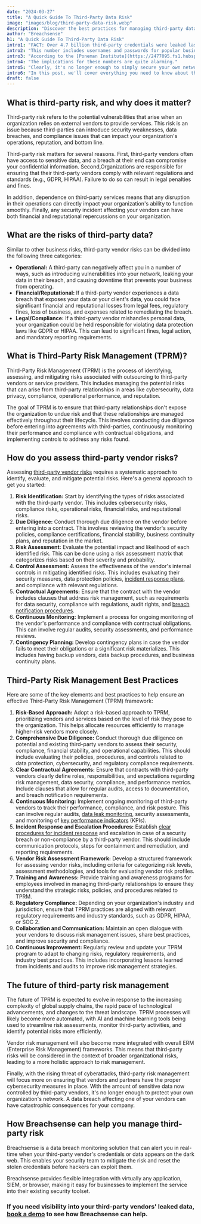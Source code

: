 ```yaml
---
date: "2024-03-27"
title: "A Quick Guide To Third-Party Data Risk"
image: "images/blog/third-party-data-risk.webp"
description: "Discover the best practices for managing third-party data risk. Learn the best practices for implementing a third-party risk management framework."
author: "Breachsense"
h1: "A Quick Guide To Third-Party Data Risk"
intro1: "FACT: Over 4.7 billion third-party credentials were leaked last year via infostealer malware."
intro2: "This number includes usernames and passwords for popular business tools, such as Microsoft 365, Gmail, Salesforce, and Slack."
intro3: "According to the [Poneman Institute](https://2477095.fs1.hubspotusercontent-na1.net/hubfs/2477095/Ponemon%20Report%20Sept%202022/RiskRecon%20Data%20Risk%20in%20Third-Party%20Ecosystem%20Study%20Sept%202022.pdf), 59% of companies experienced a data breach caused by a third-party."
intro4: "The implications for these numbers are quite alarming."
intro5: "Clearly, it's no longer enough to simply secure your own network."
intro6: "In this post, we'll cover everything you need to know about third-party risk and the 10 best practices for implementing a Third-Party Risk Management framework."
draft: false
---
```

## What is third-party risk, and why does it matter?

Third-party risk refers to the potential vulnerabilities that arise when an organization relies on external vendors to provide services. This risk is an issue because third-parties can introduce security weaknesses, data breaches, and compliance issues that can impact your organization's operations, reputation, and bottom line.

Third-party risk matters for several reasons. First, third-party vendors often have access to sensitive data, and a breach at their end can compromise your confidential information. Second,Organizations are responsible for ensuring that their third-party vendors comply with relevant regulations and standards (e.g., GDPR, HIPAA). Failure to do so can result in legal penalties and fines.

In addition, dependence on third-party services means that any disruption in their operations can directly impact your organization's ability to function smoothly. Finally, any security incident affecting your vendors can have both financial and reputational repercussions on your organization.

## What are the risks of third-party data?

Similar to other business risks, third-party vendor risks can be divided into the following three categories:

- **Operational:** A third-party can negatively affect you in a number of ways, such as introducing vulnerabilities into your network, leaking your data in their breach, and causing downtime that prevents your business from operating.
- **Financial/Reputational:** If a third-party vendor experiences a data breach that exposes your data or your client's data, you could face significant financial and reputational losses from legal fees, regulatory fines, loss of business, and expenses related to remediating the breach.
- **Legal/Compliance:** If a third-party vendor mishandles personal data, your organization could be held responsible for violating data protection laws like GDPR or HIPAA. This can lead to significant fines, legal action, and mandatory reporting requirements.

## What is Third-Party Risk Management (TPRM)?

Third-Party Risk Management (TPRM) is the process of identifying, assessing, and mitigating risks associated with outsourcing to third-party vendors or service providers. This includes managing the potential risks that can arise from third-party relationships in areas like cybersecurity, data privacy, compliance, operational performance, and reputation.

The goal of TPRM is to ensure that third-party relationships don't expose the organization to undue risk and that these relationships are managed effectively throughout their lifecycle. This involves conducting due diligence before entering into agreements with third-parties, continuously monitoring their performance and compliance with contractual obligations, and implementing controls to address any risks found.

## How do you assess third-party vendor risks?

Assessing [third-party vendor risks](https://www.breachsense.com/blog/prevent-third-party-data-breaches/) requires a systematic approach to identify, evaluate, and mitigate potential risks. Here's a general approach to get you started:

1. **Risk Identification:** Start by identifying the types of risks associated with the third-party vendor. This includes cybersecurity risks, compliance risks, operational risks, financial risks, and reputational risks.
2. **Due Diligence:** Conduct thorough due diligence on the vendor before entering into a contract. This involves reviewing the vendor's security policies, compliance certifications, financial stability, business continuity plans, and reputation in the market.
3. **Risk Assessment:** Evaluate the potential impact and likelihood of each identified risk. This can be done using a risk assessment matrix that categorizes risks based on their severity and probability.
4. **Control Assessment:** Assess the effectiveness of the vendor's internal controls in mitigating identified risks. This includes evaluating their security measures, data protection policies, [incident response plans](https://www.breachsense.com/blog/data-breach-response/), and compliance with relevant regulations.
5. **Contractual Agreements:** Ensure that the contract with the vendor includes clauses that address risk management, such as requirements for data security, compliance with regulations, audit rights, and [breach notification procedures](https://www.breachsense.com/blog/data-breach-response-checklist/).
6. **Continuous Monitoring:** Implement a process for ongoing monitoring of the vendor's performance and compliance with contractual obligations. This can involve regular audits, security assessments, and performance reviews.
7. **Contingency Planning:** Develop contingency plans in case the vendor fails to meet their obligations or a significant risk materializes. This includes having backup vendors, data backup procedures, and business continuity plans.

## Third-Party Risk Management Best Practices

Here are some of the key elements and best practices to help ensure an effective Third-Party Risk Management (TPRM) framework:

1. **Risk-Based Approach:** Adopt a risk-based approach to TPRM, prioritizing vendors and services based on the level of risk they pose to the organization. This helps allocate resources efficiently to manage higher-risk vendors more closely.
2. **Comprehensive Due Diligence:** Conduct thorough due diligence on potential and existing third-party vendors to assess their security, compliance, financial stability, and operational capabilities. This should include evaluating their policies, procedures, and controls related to data protection, cybersecurity, and regulatory compliance requirements.
3. **Clear Contractual Agreements:** Ensure that contracts with third-party vendors clearly define roles, responsibilities, and expectations regarding risk management, data security, compliance, and performance metrics. Include clauses that allow for regular audits, access to documentation, and breach notification requirements.
4. **Continuous Monitoring:** Implement ongoing monitoring of third-party vendors to track their performance, compliance, and risk posture. This can involve regular audits, [data leak monitoring](https://www.breachsense.com/data-leak-monitoring/), security assessments, and monitoring of [key performance indicators](https://www.breachsense.com/blog/data-security-metrics/) (KPIs).
5. **Incident Response and Escalation Procedures:** Establish [clear procedures for incident response](https://www.breachsense.com/blog/data-breach-response-checklist/) and escalation in case of a security breach or non-compliance by a third-party vendor. This should include communication protocols, steps for containment and remediation, and reporting requirements.
6. **Vendor Risk Assessment Framework:** Develop a structured framework for assessing vendor risks, including criteria for categorizing risk levels, assessment methodologies, and tools for evaluating vendor risk profiles.
7. **Training and Awareness:** Provide training and awareness programs for employees involved in managing third-party relationships to ensure they understand the strategic risks, policies, and procedures related to TPRM.
8. **Regulatory Compliance:** Depending on your organization's industry and jurisdiction, ensure that TPRM practices are aligned with relevant regulatory requirements and industry standards, such as GDPR, HIPAA, or SOC 2.
9. **Collaboration and Communication:** Maintain an open dialogue with your vendors to discuss risk management issues, share best practices, and improve security and compliance.
10. **Continuous Improvement:** Regularly review and update your TPRM program to adapt to changing risks, regulatory requirements, and industry best practices. This includes incorporating lessons learned from incidents and audits to improve risk management strategies.

## The future of third-party risk management

The future of TPRM is expected to evolve in response to the increasing complexity of global supply chains, the rapid pace of technological advancements, and changes to the threat landscape. TPRM processes will likely become more automated, with AI and machine learning tools being used to streamline risk assessments, monitor third-party activities, and identify potential risks more efficiently.

Vendor risk management will also become more integrated with overall ERM (Enterprise Risk Management) frameworks. This means that third-party risks will be considered in the context of broader organizational risks, leading to a more holistic approach to risk management.

Finally, with the rising threat of cyberattacks, third-party risk management will focus more on ensuring that vendors and partners have the proper cybersecurity measures in place. With the amount of sensitive data now controlled by third-party vendors, it's no longer enough to protect your own organization's network. A data breach affecting one of your vendors can have catastrophic consequences for your company.

## How Breachsense can help you manage third-party risk

Breachsense is a data breach monitoring solution that can alert you in real-time when your third-party vendor's credentials or data appears on the dark web. This enables your security team to mitigate the risk and reset the stolen credentials before hackers can exploit them.

Breachsense provides flexible integration with virtually any application, SIEM, or browser, making it easy for businesses to implement the service into their existing security toolset.

### If you need visibility into your third-party vendors' leaked data, [book a demo](https://www.breachsense.com/book-demo/) to see how Breachsense can help.
